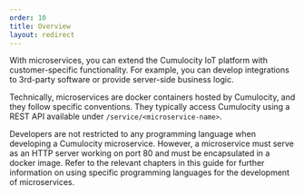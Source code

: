 ```yaml
---
order: 10
title: Overview
layout: redirect
---
```


With microservices, you can extend the Cumulocity IoT platform with customer-specific functionality. For example, you can develop integrations to 3rd-party software or provide server-side business logic.

Technically, microservices are docker containers hosted by Cumulocity, and they follow specific conventions. They typically access Cumulocity using a REST API available under `/service/<microservice-name>`.

Developers are not restricted to any programming language when developing a Cumulocity microservice. However, a microservice must serve as an HTTP server working on port 80 and must be encapsulated in a docker image. Refer to the relevant chapters in this guide for further information on using specific programming languages for the development of microservices.
